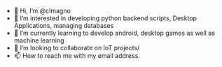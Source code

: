 - 👋 Hi, I’m @clmagno
- 👀 I’m interested in developing python backend scripts, Desktop Applications, managing databases
- 🌱 I’m currently learning to develop android, desktop games as well as machine learning
- 💞️ I’m looking to collaborate on IoT projects/
- 📫 How to reach me with my email address.

<!---
clmagno/clmagno is a ✨ special ✨ repository because its `README.md` (this file) appears on your GitHub profile.
You can click the Preview link to take a look at your changes.
--->
